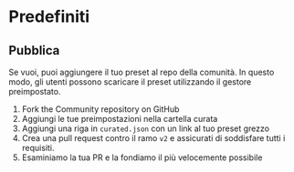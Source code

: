 # Predefiniti

## Pubblica

Se vuoi, puoi aggiungere il tuo preset al repo della comunità. In questo modo, gli utenti possono scaricare il preset utilizzando il gestore preimpostato.

1. Fork the Community repository on GitHub
2. Aggiungi le tue preimpostazioni nella cartella curata
3. Aggiungi una riga in `curated.json` con un link al tuo preset grezzo
4. Crea una pull request contro il ramo `v2` e assicurati di soddisfare tutti i requisiti.
5. Esaminiamo la tua PR e la fondiamo il più velocemente possibile 

